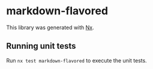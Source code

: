 # markdown-flavored

This library was generated with [Nx](https://nx.dev).

## Running unit tests

Run `nx test markdown-flavored` to execute the unit tests.
